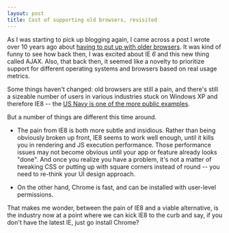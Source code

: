 ```yaml
---
layout: post
title: Cost of supporting old browsers, revisited
---
```


As I was starting to pick up blogging again, I came across a post I wrote over 10 years ago about
 [having to put up with older browsers](/2005/06/04/cost-of-supporting-old-browsers.html).   It was kind of funny to see how back then, I was 
 excited about IE _6_ and this new thing called AJAX.  Also, that back then, it seemed like a novelty to prioritize support for 
 different operating systems and browsers based on real usage metrics. 
 
Some things haven't changed: old browsers are still a pain, and there's still a sizeable number of users in various industries stuck 
on Windows XP and therefore IE8 -- the 
[US Navy is one of the more public examples](http://arstechnica.com/information-technology/2015/06/navy-re-ups-with-microsoft-for-more-windows-xp-support/).

But a number of things are different this time around.

* The pain from IE8 is both more subtle and insidious.  Rather than being obviously broken up front, IE8 seems to work well enough, 
until it kills you in rendering and JS execution performance.  Those performance issues may not become obvious until your 
app or feature already looks "done".  And once you realize you have a problem, it's not a matter of tweaking CSS or putting up with square 
corners instead of round -- you need to re-think your UI design approach.

* On the other hand, Chrome is fast, and can be installed with user-level permissions.  

That makes me wonder, between the pain of IE8 and a viable alternative, is the industry now at a point where we can kick IE8 to the curb and say,
if you don't have the latest IE, just go install Chrome?

